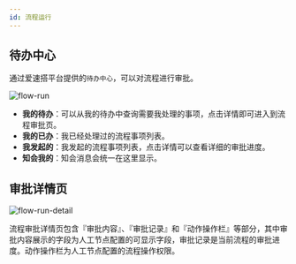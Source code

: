 ```yaml
---
id: 流程运行
---
```


## 待办中心

通过爱速搭平台提供的`待办中心`，可以对流程进行审批。

![flow-run](/img/BPM流程/流程运行/flow-run.png)

- **我的待办**：可以从我的待办中查询需要我处理的事项，点击详情即可进入到流程审批页。
- **我的已办**：我已经处理过的流程事项列表。
- **我发起的**：我发起的流程事项列表，点击详情可以查看详细的审批进度。
- **知会我的**：知会消息会统一在这里显示。

## 审批详情页

![flow-run-detail](/img/BPM流程/流程运行/flow-run-detail.png)

流程审批详情页包含『审批内容』、『审批记录』和『动作操作栏』等部分，其中审批内容展示的字段为人工节点配置的可显示字段，审批记录是当前流程的审批进度。动作操作栏为人工节点配置的流程操作权限。